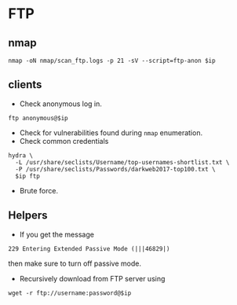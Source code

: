 # FTP

## nmap

```shell
nmap -oN nmap/scan_ftp.logs -p 21 -sV --script=ftp-anon $ip
```

## clients

- Check anonymous log in.

```shell
ftp anonymous@$ip
```

- Check for vulnerabilities found during `nmap` enumeration.
- Check common credentials

```shell
hydra \
  -L /usr/share/seclists/Username/top-usernames-shortlist.txt \
  -P /usr/share/seclists/Passwords/darkweb2017-top100.txt \
  $ip ftp
```

- Brute force. 

## Helpers

- If you get the message

```
229 Entering Extended Passive Mode (|||46829|)
```
then make sure to turn off passive mode.

- Recursively download from FTP server using 

```shell
wget -r ftp://username:password@$ip
```
